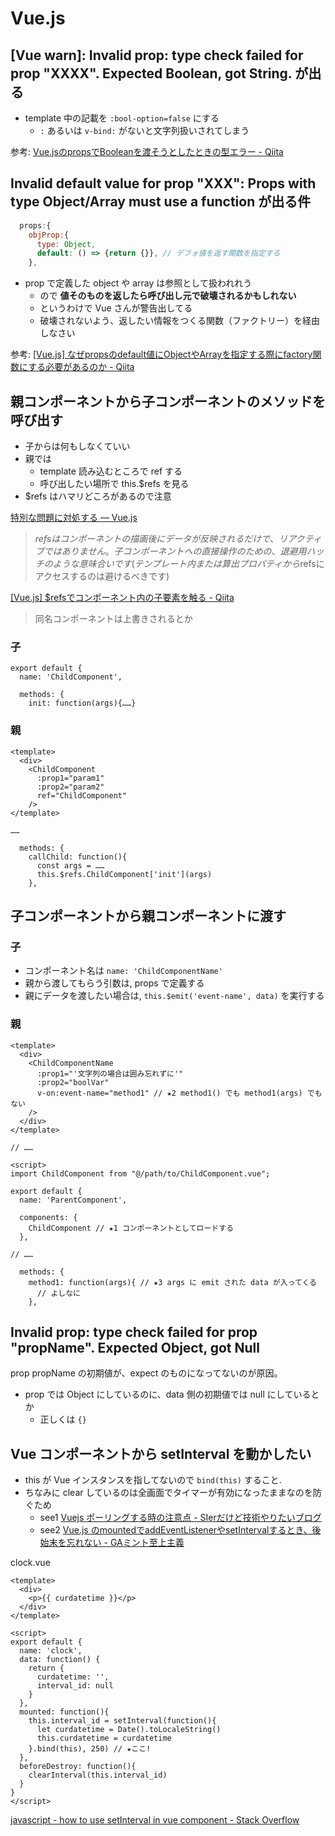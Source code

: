 # Vue.js


## [Vue warn]: Invalid prop: type check failed for prop "XXXX". Expected Boolean, got String. が出る
- template 中の記載を `:bool-option=false` にする
    - `:` あるいは `v-bind:` がないと文字列扱いされてしまう

参考: [Vue.jsのpropsでBooleanを渡そうとしたときの型エラー - Qiita](https://qiita.com/smasato/items/8cf8edfbad3797c3b345)

## Invalid default value for prop "XXX": Props with type Object/Array must use a function が出る件

```js
  props:{
    objProp:{
      type: Object,
      default: () => {return {}}, // デフォ値を返す関数を指定する
    },
```

- prop で定義した object や array は参照として扱われれう
    - ので **値そのものを返したら呼び出し元で破壊されるかもしれない**
    - というわけで Vue さんが警告出してる
    - 破壊されないよう、返したい情報をつくる関数（ファクトリー）を経由しなさい

参考: [[Vue.js] なぜpropsのdefault値にObjectやArrayを指定する際にfactory関数にする必要があるのか - Qiita](https://qiita.com/hogesuke_1/items/c74463de1a1eee802ca8)

## 親コンポーネントから子コンポーネントのメソッドを呼び出す
- 子からは何もしなくていい
- 親では
    - template 読み込むところで ref する
    - 呼び出したい場所で this.$refs を見る
- $refs はハマリどころがあるので注意

[特別な問題に対処する — Vue.js](https://jp.vuejs.org/v2/guide/components-edge-cases.html#%E5%AD%90%E3%82%B3%E3%83%B3%E3%83%9D%E3%83%BC%E3%83%8D%E3%83%B3%E3%83%88%E3%82%A4%E3%83%B3%E3%82%B9%E3%82%BF%E3%83%B3%E3%82%B9%E3%81%A8%E5%AD%90%E8%A6%81%E7%B4%A0%E3%81%B8%E3%81%AE%E3%82%A2%E3%82%AF%E3%82%BB%E3%82%B9)

> $refsはコンポーネントの描画後にデータが反映されるだけで、リアクティブではありません。子コンポーネントへの直接操作のための、退避用ハッチのような意味合いです(テンプレート内または算出プロパティから$refsにアクセスするのは避けるべきです)

[[Vue.js] $refsでコンポーネント内の子要素を触る - Qiita](https://qiita.com/1994spagetian/items/5f372fc68122ec207c78)

> 同名コンポーネントは上書きされるとか

### 子

```vue
export default {
  name: 'ChildComponent',

  methods: {
    init: function(args){……}
```

### 親

```vue
<template>
  <div>
    <ChildComponent
      :prop1="param1"
      :prop2="param2"
      ref="ChildComponent"
    />
</template>

……

  methods: {
    callChild: function(){
      const args = ……
      this.$refs.ChildComponent['init'](args)
    },
```

## 子コンポーネントから親コンポーネントに渡す

### 子
- コンポーネント名は `name: 'ChildComponentName'`
- 親から渡してもらう引数は, props で定義する
- 親にデータを渡したい場合は, `this.$emit('event-name', data)` を実行する

### 親

```vue
<template>
  <div>
    <ChildComponentName
      :prop1="'文字列の場合は囲み忘れずに'"
      :prop2="boolVar"
      v-on:event-name="method1" // ★2 method1() でも method1(args) でもない
    />
  </div>
</template>

// ……

<script>
import ChildComponent from "@/path/to/ChildComponent.vue";

export default {
  name: 'ParentComponent',

  components: {
    ChildComponent // ★1 コンポーネントとしてロードする
  },

// ……

  methods: {
    method1: function(args){ // ★3 args に emit された data が入ってくる
      // よしなに
    },

```

## Invalid prop: type check failed for prop "propName". Expected Object, got Null
prop propName の初期値が、expect のものになってないのが原因。

- prop では Object にしているのに、data 側の初期値では null にしているとか
    - 正しくは `{}`

## Vue コンポーネントから setInterval を動かしたい
- this が Vue インスタンスを指してないので `bind(this)` すること.
- ちなみに clear しているのは全画面でタイマーが有効になったままなのを防ぐため
    - see1 [Vuejs ポーリングする時の注意点 - SIerだけど技術やりたいブログ](https://www.kimullaa.com/entry/2017/08/11/114059)
    - see2 [Vue.js のmountedでaddEventListenerやsetIntervalするとき、後始末を忘れない - GAミント至上主義](https://uyamazak.hatenablog.com/entry/2018/05/21/135729)

clock.vue

```
<template>
  <div>
    <p>{{ curdatetime }}</p>
  </div>
</template>

<script>
export default {
  name: 'clock',
  data: function() {
    return {
      curdatetime: '',
      interval_id: null
    }
  },
  mounted: function(){
    this.interval_id = setInterval(function(){
      let curdatetime = Date().toLocaleString()
      this.curdatetime = curdatetime
    }.bind(this), 250) // ★ここ!
  },
  beforeDestroy: function(){
    clearInterval(this.interval_id)
  }
}
</script>
```

[javascript - how to use setInterval in vue component - Stack Overflow](https://stackoverflow.com/questions/43335477/how-to-use-setinterval-in-vue-component)
